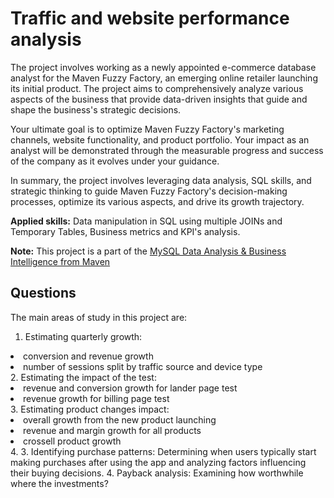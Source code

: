 # Traffic and website performance analysis 

<p>The project involves working as a newly appointed e-commerce database analyst for the Maven Fuzzy Factory, an emerging online retailer launching its initial product. The project aims to comprehensively analyze various aspects of the business that provide data-driven insights that guide and shape the business's strategic decisions.</p>

<p>Your ultimate goal is to optimize Maven Fuzzy Factory's marketing channels, website functionality, and product portfolio. Your impact as an analyst will be demonstrated through the measurable progress and success of the company as it evolves under your guidance.</p>

<p>In summary, the project involves leveraging data analysis, SQL skills, and strategic thinking to guide Maven Fuzzy Factory's decision-making processes, optimize its various aspects, and drive its growth trajectory.</p>

<p><b>Applied skills:</b> Data manipulation in SQL using multiple JOINs and Temporary Tables, Business metrics and KPI's analysis. 
  
 **Note:** This project is a part of the <a href="https://www.udemy.com/share/1022oW3@d_BD0cZjj9NmlW8V6ATOSfLA9kKAC4cW3m19Cn8wGy9W3onIBW5pLibtm1BnN3eHJg==/">MySQL Data Analysis & Business Intelligence from Maven</a> </p>
 
<p><h2>Questions</h2>

The main areas of study in this project are:

1. Estimating quarterly growth:
<li>conversion and revenue growth</li>
<li>number of sessions split by traffic source and device type</li>
2. Estimating the impact of the test: 
<li>revenue and conversion growth for lander page test</li>
<li>revenue growth for billing page test</li>
3. Estimating product changes impact: 
<li>overall growth from the new product launching</li>
<li>revenue and margin growth for all products</li>
<li>crossell product growth</li>
4. 
3. Identifying purchase patterns: Determining when users typically start making purchases after using the app and analyzing factors influencing their buying decisions.
4. Payback analysis: Examining how worthwhile where the investments?
